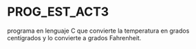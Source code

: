 # PROG_EST_ACT3
programa en lenguaje C que convierte la temperatura en grados centígrados y lo convierte a grados Fahrenheit.
